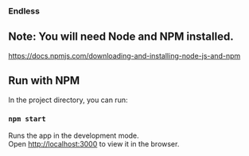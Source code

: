### Endless

## Note: You will need Node and NPM installed. 
https://docs.npmjs.com/downloading-and-installing-node-js-and-npm

## Run with NPM

In the project directory, you can run:

### `npm start`

Runs the app in the development mode.<br />
Open [http://localhost:3000](http://localhost:3000) to view it in the browser.

